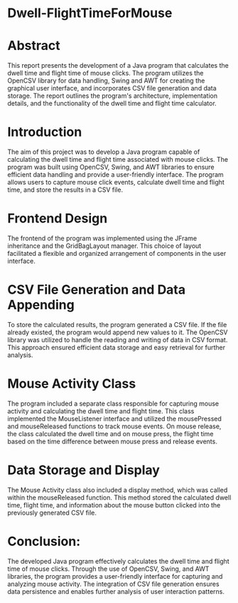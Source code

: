 # Dwell-FlightTimeForMouse

# Abstract
This report presents the development of a Java program that calculates the dwell time and flight time of mouse clicks. The program utilizes the OpenCSV library for data handling, Swing and AWT for creating the graphical user interface, and incorporates CSV file generation and data storage. The report outlines the program's architecture, implementation details, and the functionality of the dwell time and flight time calculator.

# Introduction
The aim of this project was to develop a Java program capable of calculating the dwell time and flight time associated with mouse clicks. The program was built using OpenCSV, Swing, and AWT libraries to ensure efficient data handling and provide a user-friendly interface. The program allows users to capture mouse click events, calculate dwell time and flight time, and store the results in a CSV file.

# Frontend Design
The frontend of the program was implemented using the JFrame inheritance and the GridBagLayout manager. This choice of layout facilitated a flexible and organized arrangement of components in the user interface.

# CSV File Generation and Data Appending
To store the calculated results, the program generated a CSV file. If the file already existed, the program would append new values to it. The OpenCSV library was utilized to handle the reading and writing of data in CSV format. This approach ensured efficient data storage and easy retrieval for further analysis.

# Mouse Activity Class
The program included a separate class responsible for capturing mouse activity and calculating the dwell time and flight time. This class implemented the MouseListener interface and utilized the mousePressed and mouseReleased functions to track mouse events. On mouse release, the class calculated the dwell time and on mouse press, the flight time based on the time difference between mouse press and release events.

# Data Storage and Display
The Mouse Activity class also included a display method, which was called within the mouseReleased function. This method stored the calculated dwell time, flight time, and information about the mouse button clicked into the previously generated CSV file.
      
# Conclusion:
The developed Java program effectively calculates the dwell time and flight time of mouse clicks. Through the use of OpenCSV, Swing, and AWT libraries, the program provides a user-friendly interface for capturing and analyzing mouse activity. The integration of CSV file generation ensures data persistence and enables further analysis of user interaction patterns.
